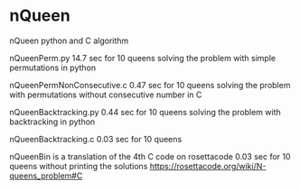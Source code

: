 # nQueen
nQueen python and C algorithm 

nQueenPerm.py 14.7 sec for 10 queens
solving the problem with simple permutations in python

nQueenPermNonConsecutive.c 0.47 sec for 10 queens
solving the problem with  permutations without consecutive number in C

nQueenBacktracking.py 0.44 sec for 10 queens
solving the problem with backtracking in python

nQueenBacktracking.c 0.03 sec for 10 queens

nQueenBin is a translation of the 4th C code on rosettacode
0.03 sec for 10 queens without printing the solutions
https://rosettacode.org/wiki/N-queens_problem#C
